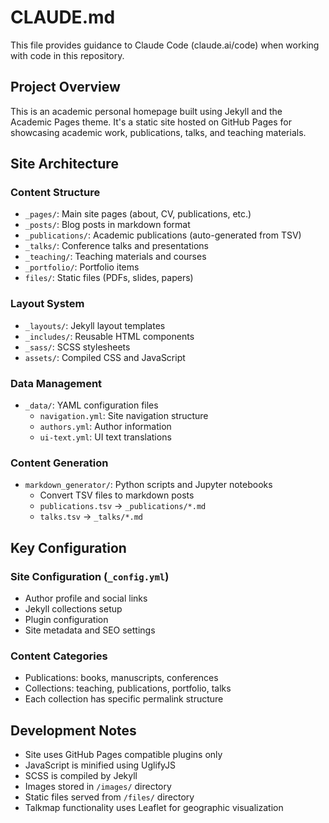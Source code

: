 # CLAUDE.md

This file provides guidance to Claude Code (claude.ai/code) when working with code in this repository.

## Project Overview

This is an academic personal homepage built using Jekyll and the Academic Pages theme. It's a static site hosted on GitHub Pages for showcasing academic work, publications, talks, and teaching materials.

## Site Architecture

### Content Structure
- `_pages/`: Main site pages (about, CV, publications, etc.)
- `_posts/`: Blog posts in markdown format
- `_publications/`: Academic publications (auto-generated from TSV)
- `_talks/`: Conference talks and presentations
- `_teaching/`: Teaching materials and courses
- `_portfolio/`: Portfolio items
- `files/`: Static files (PDFs, slides, papers)

### Layout System
- `_layouts/`: Jekyll layout templates
- `_includes/`: Reusable HTML components
- `_sass/`: SCSS stylesheets
- `assets/`: Compiled CSS and JavaScript

### Data Management
- `_data/`: YAML configuration files
  - `navigation.yml`: Site navigation structure
  - `authors.yml`: Author information
  - `ui-text.yml`: UI text translations

### Content Generation
- `markdown_generator/`: Python scripts and Jupyter notebooks
  - Convert TSV files to markdown posts
  - `publications.tsv` → `_publications/*.md`
  - `talks.tsv` → `_talks/*.md`

## Key Configuration

### Site Configuration (`_config.yml`)
- Author profile and social links
- Jekyll collections setup
- Plugin configuration
- Site metadata and SEO settings

### Content Categories
- Publications: books, manuscripts, conferences
- Collections: teaching, publications, portfolio, talks
- Each collection has specific permalink structure

## Development Notes

- Site uses GitHub Pages compatible plugins only
- JavaScript is minified using UglifyJS
- SCSS is compiled by Jekyll
- Images stored in `/images/` directory
- Static files served from `/files/` directory
- Talkmap functionality uses Leaflet for geographic visualization